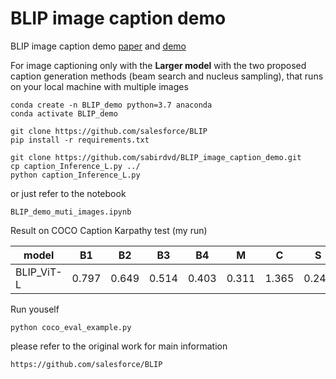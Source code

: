 # BLIP image caption demo
BLIP image caption demo [paper](https://arxiv.org/abs/2201.12086) and [demo](https://colab.research.google.com/github/salesforce/BLIP/blob/main/demo.ipynb)

For image captioning only with the **Larger model** with the two proposed caption generation methods (beam search and nucleus sampling), that runs on your local machine with multiple images 
```
conda create -n BLIP_demo python=3.7 anaconda
conda activate BLIP_demo
```

```
git clone https://github.com/salesforce/BLIP
pip install -r requirements.txt

git clone https://github.com/sabirdvd/BLIP_image_caption_demo.git
cp caption_Inference_L.py ../
python caption_Inference_L.py
```
or just refer to the notebook 
```
BLIP_demo_muti_images.ipynb
```

Result on COCO Caption Karpathy test (my run) 


| model   | B1|    B2 |    B3 |    B4 |     M |     C |     S |
| ------------- | ------------- |  ------------- | ------------- | ------------- | ------------- | ------------- | ------------ |
| BLIP_ViT-L   | 0.797  | 0.649 | 0.514 | 0.403 | 0.311 | 1.365 | 0.243 |


Run youself 

```
python coco_eval_example.py

```


please refer to the original work for main information

```
https://github.com/salesforce/BLIP
```
